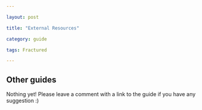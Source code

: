 ```yaml
---

layout: post

title: "External Resources"

category: guide

tags: Fractured

---
```


## Other guides

Nothing yet! Please leave a comment with a link to the guide if you have any suggestion :)
